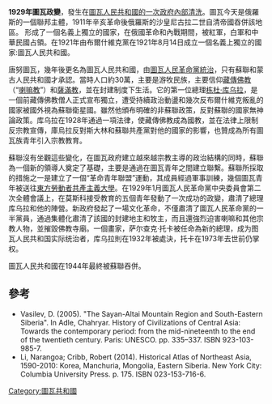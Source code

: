 **1929年圖瓦政變**，發生在[圖瓦人民共和國的一次政府內部清洗](../Page/圖瓦人民共和國.md "wikilink")。圖瓦今天是俄羅斯的一個聯邦主體，1911年辛亥革命後俄羅斯的沙皇尼古拉二世自清帝國吞併該地區。
形成了一個名義上獨立的國家，在俄國革命和內戰期間，被紅軍，白軍和中華民國占領。在1921年由布爾什維克黨在1921年8月14日成立一個名義上獨立的國家:圖瓦人民共和國。

唐努圖瓦，幾年後更名為圖瓦人民共和國，由[圖瓦人民革命黨統治](https://zh.wikipedia.org/wiki/圖瓦人民革命黨 "wikilink")，只有蘇聯和蒙古人民共和國才承認。當時人口約30萬，主要是游牧民族，主要信仰[藏傳佛教](../Page/藏傳佛教.md "wikilink")（“[喇嘛教](../Page/喇嘛教.md "wikilink")”）和[薩滿教](https://zh.wikipedia.org/wiki/薩滿教 "wikilink")，並在封建制度下生活。它的第一位總理[栋杜·库乌拉](https://zh.wikipedia.org/wiki/栋杜·库乌拉 "wikilink")，是一個前藏傳佛教僧人正式宣布獨立，遭受持續政治動盪和幾次反布爾什維克叛亂的國家被國外視為蘇聯衛星國。雖然他頒布明確的非蘇聯政策，反對蘇聯的國家無神論政策。库乌拉在1928年通過一項法律，使藏傳佛教成為國教，並在法律上限制反宗教宣傳，庫烏拉反對斯大林和蘇聯共產黨對他的國家的影響，也贊成為所有圖瓦族青年引入宗教教育。

蘇聯沒有坐觀這些變化，在圖瓦政府建立越來越宗教主導的政治結構的同時，蘇聯為一個新的領導人奠定了基礎，主要是通過在圖瓦青年之間建立聯繫。蘇聯所採取的措施之一是建立了一個“革命青年聯盟”運動，其成員經過軍事訓練，幾個圖瓦青年被送往[東方勞動者共產主義大學](https://zh.wikipedia.org/wiki/東方勞動者共產主義大學 "wikilink")。在1929年1月圖瓦人民革命黨中央委員會第二次全體會議上，在莫斯科接受教育的五個青年發動了一次成功的政變，肅清了總理库乌拉和他的陣營。新政府發起了一場文化革命，不僅肅清了圖瓦人民革命黨的一半黨員，通過集體化肅清了該國的封建地主和牧主，而且還強烈迫害喇嘛和其他宗教人物，並摧毀佛教寺廟。一個畫家，萨尔查克·托卡被任命為新的總理，成为图瓦人民共和国实际统治者，库乌拉則在1932年被處決，托卡在1973年去世前仍掌权。

圖瓦人民共和國在1944年最終被蘇聯吞併。

## 參考

  - Vasilev, D. (2005). "The Sayan-Altai Mountain Region and
    South-Eastern Siberia". In Adle, Chahryar. History of Civilizations
    of Central Asia: Towards the contemporary period: from the
    mid-nineteenth to the end of the twentieth century. Paris: UNESCO.
    pp. 335–337. ISBN 923-103-985-7.
  - Li, Narangoa; Cribb, Robert (2014). Historical Atlas of Northeast
    Asia, 1590-2010: Korea, Manchuria, Mongolia, Eastern Siberia. New
    York City: Columbia University Press. p. 175. ISBN 023-153-716-6.

[Category:圖瓦共和國](https://zh.wikipedia.org/wiki/Category:圖瓦共和國 "wikilink")